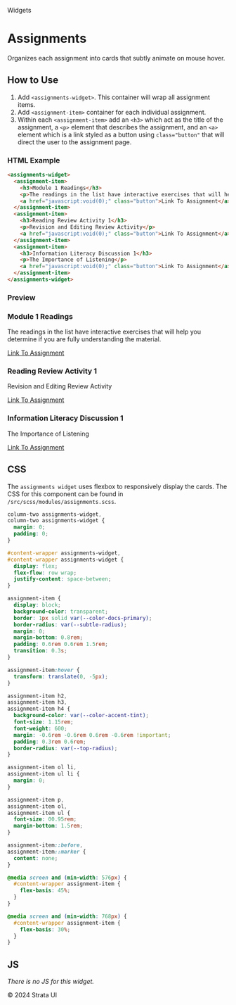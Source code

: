 <p class="section-text">Widgets</p>

# Assignments

Organizes each assignment into cards that subtly animate on mouse hover.

## How to Use

1. Add `<assignments-widget>`. This container will wrap all assignment items.
2. Add `<assignment-item>` container for each individual assignment.
3. Within each `<assignment-item>` add an `<h3>` which act as the title of the assignment, a `<p>` element that describes the assignment, and an `<a>` element which is a link styled as a button using `class="button"` that will direct the user to the assignment page.

### HTML Example

```html
<assignments-widget>
  <assignment-item>
    <h3>Module 1 Readings</h3>
    <p>The readings in the list have interactive exercises that will help you determine if you are fully understanding the material.</p>
    <a href="javascript:void(0);" class="button">Link To Assignment</a>
  </assignment-item>
  <assignment-item>
    <h3>Reading Review Activity 1</h3>
    <p>Revision and Editing Review Activity</p>
    <a href="javascript:void(0);" class="button">Link To Assignment</a>
  </assignment-item>
  <assignment-item>
    <h3>Information Literacy Discussion 1</h3>
    <p>The Importance of Listening</p>
    <a href="javascript:void(0);" class="button">Link To Assignment</a>
  </assignment-item>
</assignments-widget>
```

### Preview

<div class="example-container">
  <assignments-widget>
    <assignment-item>
      <h3>Module 1 Readings</h3>
      <p>The readings in the list have interactive exercises that will help you determine if you are fully understanding the material.</p>
      <a href="javascript:void(0);" class="button">Link To Assignment</a>
    </assignment-item>
    <assignment-item>
      <h3>Reading Review Activity 1</h3>
      <p>Revision and Editing Review Activity</p>
      <a href="javascript:void(0);" class="button">Link To Assignment</a>
    </assignment-item>
    <assignment-item>
      <h3>Information Literacy Discussion 1</h3>
      <p>The Importance of Listening</p>
      <a href="javascript:void(0);" class="button">Link To Assignment</a>
    </assignment-item>
  </assignments-widget>
</div>

## CSS

The `assignments widget` uses flexbox to responsively display the cards. The CSS for this component can be found in `/src/scss/modules/assignments.scss`.

```css
column-two assignments-widget,
column-two assignments-widget {
  margin: 0;
  padding: 0;
}

#content-wrapper assignments-widget,
#content-wrapper assignments-widget {
  display: flex;
  flex-flow: row wrap;
  justify-content: space-between;
}

assignment-item {
  display: block;
  background-color: transparent;
  border: 1px solid var(--color-docs-primary);
  border-radius: var(--subtle-radius);
  margin: 0;
  margin-bottom: 0.8rem;
  padding: 0.6rem 0.6rem 1.5rem;
  transition: 0.3s;
}

assignment-item:hover {
  transform: translate(0, -5px);
}

assignment-item h2,
assignment-item h3,
assignment-item h4 {
  background-color: var(--color-accent-tint);
  font-size: 1.15rem;
  font-weight: 600;
  margin: -0.6rem -0.6rem 0.6rem -0.6rem !important;
  padding: 0.3rem 0.6rem;
  border-radius: var(--top-radius);
}

assignment-item ol li,
assignment-item ul li {
  margin: 0;
}

assignment-item p,
assignment-item ol,
assignment-item ul {
  font-size: 00.95rem;
  margin-bottom: 1.5rem;
}

assignment-item::before,
assignment-item::marker {
  content: none;
}

@media screen and (min-width: 576px) {
  #content-wrapper assignment-item {
    flex-basis: 45%;
  }
}

@media screen and (min-width: 768px) {
  #content-wrapper assignment-item {
    flex-basis: 30%;
  }
}
```

## JS

_There is no JS for this widget._

  <div class="footer">
    <p>&copy; 2024 Strata UI</p>
  </div>
